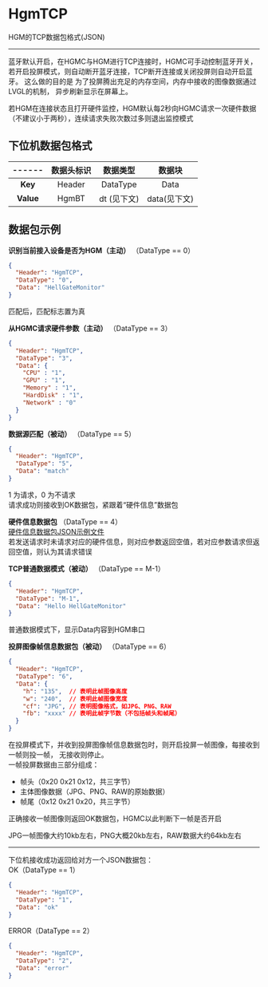 ﻿# HgmTCP

HGM的TCP数据包格式(JSON)

---  

蓝牙默认开启，在HGMC与HGM进行TCP连接时，HGMC可手动控制蓝牙开关，
若开启投屏模式，则自动断开蓝牙连接，TCP断开连接或关闭投屏则自动开启蓝牙。
这么做的目的是 为了投屏腾出充足的内存空间，内存中接收的图像数据通过LVGL的机制，
异步刷新显示在屏幕上。  

若HGM在连接状态且打开硬件监控，HGM默认每2秒向HGMC请求一次硬件数据（不建议小于两秒），连续请求失败次数过多则退出监控模式  

## 下位机数据包格式

|------|数据头标识|数据类型    |数据块      |
|:----:|:-------:|:--------:|:----------:|
| **Key**|Header   |DataType  |Data        |
| **Value**|HgmBT  |dt (见下文)|data(见下文)|


## 数据包示例
**识别当前接入设备是否为HGM（主动）** （DataType == 0）
```json
{
  "Header": "HgmTCP",
  "DataType": "0",
  "Data": "HellGateMonitor"
}
```
匹配后，匹配标志置为真

**从HGMC请求硬件参数（主动）** （DataType == 3）
```json
{
  "Header": "HgmTCP",
  "DataType": "3",
  "Data": {
    "CPU" : "1",
    "GPU" : "1",
    "Memory" : "1",
    "HardDisk" : "1",
    "Network" : "0"
  }
}
```


**数据源匹配（被动）** （DataType == 5）
```json
{
  "Header": "HgmTCP",
  "DataType": "5",
  "Data": "match"
}
```

1 为请求，0 为不请求  
请求成功则接收到OK数据包，紧跟着“硬件信息”数据包

**硬件信息数据包** （DataType == 4）  
[硬件信息数据包JSON示例文件](HardwareJsonPack.json)  
若发送请求时未请求对应的硬件信息，则对应参数返回空值，若对应参数请求但返回空值，则认为其请求错误

**TCP普通数据模式（被动）** （DataType == M-1）
```json
{
  "Header": "HgmTCP",
  "DataType": "M-1",
  "Data": "Hello HellGateMonitor"
}
```
普通数据模式下，显示Data内容到HGM串口

**投屏图像帧信息数据包（被动）** （DataType == 6）

```json
{
  "Header": "HgmTCP",
  "DataType": "6",
  "Data": {
    "h": "135",  // 表明此帧图像高度
    "w": "240",  // 表明此帧图像宽度
    "cf": "JPG", // 表明图像格式，如JPG、PNG、RAW
    "fb": "xxxx" // 表明此帧字节数（不包括帧头和帧尾）
  }
}
```
在投屏模式下，并收到投屏图像帧信息数据包时，则开启投屏一帧图像，每接收到一帧则投一帧，
无接收则停止。  
一帧投屏数据由三部分组成：
- 帧头（0x20 0x21 0x12，共三字节）
- 主体图像数据（JPG、PNG、RAW的原始数据）
- 帧尾（0x12 0x21 0x20，共三字节）

正确接收一帧图像则返回OK数据包，HGMC以此判断下一帧是否开启

JPG一帧图像大约10kb左右，PNG大概20kb左右，RAW数据大约64kb左右

---

下位机接收成功返回给对方一个JSON数据包：  
OK（DataType == 1）

```json
{
  "Header": "HgmTCP",
  "DataType": "1",
  "Data": "ok"
}
```

ERROR（DataType == 2）

```json
{
  "Header": "HgmTCP",
  "DataType": "2",
  "Data": "error"
}
```
